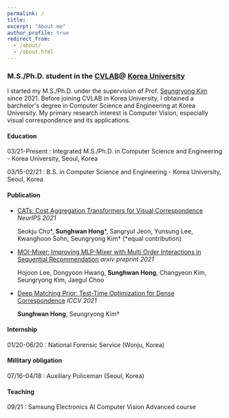 ```yaml
---
permalink: /
title: 
excerpt: "About me"
author_profile: true
redirect_from: 
  - /about/
  - /about.html
---
```


### M.S./Ph.D. student in the [CVLAB](https://cvlab.korea.ac.kr/ "cvlab")@ [Korea University](https://info.korea.edu/en_info/index.do "korea")

I started my M.S./Ph.D. under the supervision of Prof. [Seungryong Kim](https://seungryong.github.io/) since 2021. Before joining CVLAB in Korea University, 
I obtained a barchelor's degree in Computer Science and Engineering at Korea University. My primary research interest is Computer Vision, especially visual correspondence and its applications. 

#### Education
03/21-Present 
:   Integrated M.S./Ph.D. in Computer Science and Engineering - Korea University, Seoul, Korea

03/15-02/21 
:   B.S. in Computer Science and Engineering - Korea University, Seoul, Korea

#### Publication
 
* [CATs: Cost Aggregation Transformers for Visual Correspondence](https://arxiv.org/abs/2106.03090) _NeurIPS 2021_

  Seokju Cho\*, **Sunghwan Hong**\*, Sangryul Jeon, Yunsung Lee, Kwanghoon Sohn, Seungryong Kim† (\*equal contribution)

* [MOI-Mixer: Improving MLP-Mixer with Multi Order Interactions in Sequential Recommendation](https://arxiv.org/abs/2108.07505) _arxiv preprint 2021_ 

  Hojoon Lee, Dongyoon Hwang, **Sunghwan Hong**, Changyeon Kim, Seungryong Kim, Jaegul Choo

* [Deep Matching Prior: Test-Time Optimization for Dense Correspondence](https://arxiv.org/abs/2106.03090) _ICCV 2021_

  **Sunghwan Hong**, Seungryong Kim†

#### Internship

01/20-06/20 
:   National Forensic Service (Wonju, Korea)

#### Millitary obligation
07/16-04/18 
:   Auxiliary Policeman (Seoul, Korea)

#### Teaching
09/21 
:   Samsung Electronics AI Computer Vision Advanced course 
